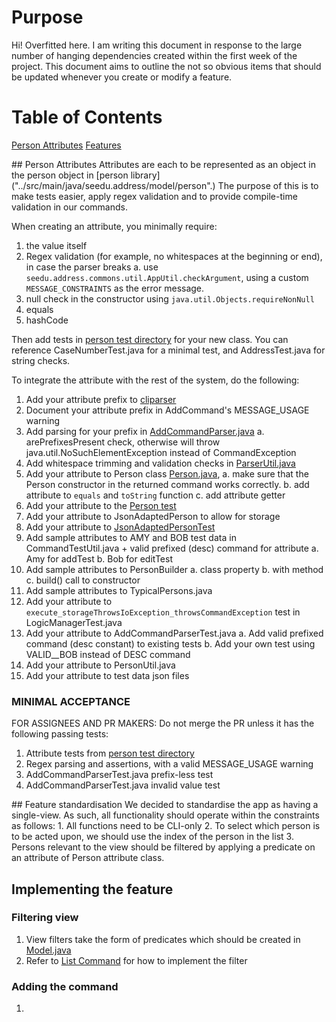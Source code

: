 # Purpose
Hi! Overfitted here. I am writing this document in response to the large number of hanging dependencies created within
the first week of the project. This document aims to outline the not so obvious items that should be updated whenever
you create or modify a feature.

# Table of Contents
[Person Attributes](#attributes)
[Features](#features)

<a name="attributes"/>
## Person Attributes
Attributes are each to be represented as an object in the person object in [person library]("../src/main/java/seedu.address/model/person".)
The purpose of this is to make tests easier, apply regex validation and to provide compile-time validation in our 
commands.

When creating an attribute, you minimally require:
1. the value itself
2. Regex validation (for example, no whitespaces at the beginning or end), in case the parser breaks
   a. use `seedu.address.commons.util.AppUtil.checkArgument`, using a custom `MESSAGE_CONSTRAINTS` as the error message.
3. null check in the constructor using `java.util.Objects.requireNonNull`
4. equals
5. hashCode

Then add tests in [person test directory]("../src/main/java/seedu.address/model/person") for your new class.
You can reference CaseNumberTest.java for a minimal test, and AddressTest.java for string checks.

To integrate the attribute with the rest of the system, do the following:
1. Add your attribute prefix to [cliparser]("../src/main/java/seedu/address/logic/parser/CliSyntax.java")
2. Document your attribute prefix in AddCommand's MESSAGE_USAGE warning
3. Add parsing for your prefix in [AddCommandParser.java]("src/main/java/seedu/address/logic/parser/AddCommandParser.java")
   a. arePrefixesPresent check, otherwise will throw java.util.NoSuchElementException instead of CommandException
4. Add whitespace trimming and validation checks in [ParserUtil.java]("..//home/naws/tp/src/main/java/seedu/address/logic/parser/ParserUtil.java")
5. Add your attribute to Person class [Person.java]("..//home/naws/tp/src/main/java/seedu/address/model/person/Person.java"),
   a. make sure that the Person constructor in the returned command works correctly.
   b. add attribute to `equals` and `toString` function
   c. add attribute getter
6. Add your attribute to the [Person test]("../src/test/java/seedu/address/model/person/PersonTest.java")
7. Add your attribute to JsonAdaptedPerson to allow for storage
8. Add your attribute to [JsonAdaptedPersonTest]("../src/test/java/seedu/address/storage/JsonAdaptedPersonTest.java")
9. Add sample attributes to AMY and BOB test data in CommandTestUtil.java + valid prefixed (desc) command for attribute
   a. Amy for addTest
   b. Bob for editTest
10. Add sample attributes to PersonBuilder
    a. class property
    b. with<Attribute> method
    c. build() call to constructor
11. Add sample attributes to TypicalPersons.java
12. Add your attribute to `execute_storageThrowsIoException_throwsCommandException` test in LogicManagerTest.java
13. Add your attribute to AddCommandParserTest.java
    a. Add valid prefixed command (desc constant) to existing tests
    b. Add your own test using VALID_<ATTRIBUTE>_BOB instead of DESC command
14. Add your attribute to PersonUtil.java
15. Add your attribute to test data json files
    


### MINIMAL ACCEPTANCE
FOR ASSIGNEES AND PR MAKERS: Do not merge the PR unless it has the following passing tests:
1. Attribute tests from [person test directory]("../src/main/java/seedu.address/model/person")
2. Regex parsing and assertions, with a valid MESSAGE_USAGE warning
3. AddCommandParserTest.java prefix-less test
4. AddCommandParserTest.java invalid value test

<a name="features"/>
## Feature standardisation
We decided to standardise the app as having a single-view. As such, all functionality should operate within the 
constraints as follows:
1. All functions need to be CLI-only
2. To select which person is to be acted upon, we should use the index of the person in the list
3. Persons relevant to the view should be filtered by applying a predicate on an attribute of Person attribute class.

## Implementing the feature
### Filtering view
1. View filters take the form of predicates which should be created in 
   [Model.java]("../src/main/java/seedu/address/model/Model.java")
2. Refer to [List Command]("../src/main/java/seedu/address/logic/commands/ListCommand.java") for how to implement
   the filter
   
### Adding the command
1. 
